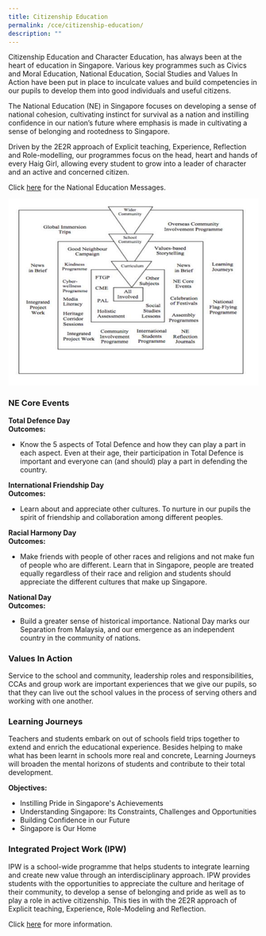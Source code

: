 ```yaml
---
title: Citizenship Education
permalink: /cce/citizenship-education/
description: ""
---
```

Citizenship Education and Character Education, has always been at the heart of education in Singapore. Various key programmes such as Civics and Moral Education, National Education, Social Studies and Values In Action have been put in place to inculcate values and build competencies in our pupils to develop them into good individuals and useful citizens.  

The National Education (NE) in Singapore focuses on developing a sense of national cohesion, cultivating instinct for survival as a nation and instilling confidence in our nation’s future where emphasis is made in cultivating a sense of belonging and rootedness to Singapore.

Driven by the 2E2R approach of Explicit teaching, Experience, Reflection and Role-modelling, our programmes focus on the head, heart and hands of every Haig Girl, allowing every student to grow into a leader of character and an active and concerned citizen.

Click [here](http://www.ne.edu.sg/ne_messages.htm) for the National Education Messages.

![](/images/cie1.jpeg)

### NE Core Events

**Total Defence Day**    
**Outcomes:**   
*   Know the 5 aspects of Total Defence and how they can play a part in each aspect. Even at their age, their participation in Total Defence is important and everyone can (and should) play a part in defending the country.  
    

  

**International Friendship Day**   
**Outcomes:**   
*   Learn about and appreciate other cultures. To nurture in our pupils the spirit of friendship and collaboration among different peoples.  
    

  

**Racial Harmony Day**   
**Outcomes:**   
*   Make friends with people of other races and religions and not make fun of people who are different. Learn that in Singapore, people are treated equally regardless of their race and religion and students should appreciate the different cultures that make up Singapore.  
    

  

**National Day**    
**Outcomes:**   
*   Build a greater sense of historical importance. National Day marks our Separation from Malaysia, and our emergence as an independent country in the community of nations.   
    

### Values In Action

Service to the school and community, leadership roles and responsibilities, CCAs and group work are important experiences that we give our pupils, so that they can live out the school values in the process of serving others and working with one another.  
  

### Learning Journeys

Teachers and students embark on out of schools field trips together to extend and enrich the educational experience. Besides helping to make what has been learnt in schools more real and concrete, Learning Journeys will broaden the mental horizons of students and contribute to their total development. 

  

**Objectives:**
*   Instilling Pride in Singapore's Achievements  
*   Understanding Singapore: Its Constraints, Challenges and Opportunities  
*   Building Confidence in our Future  
*   Singapore is Our Home

  

### Integrated Project Work (IPW)

IPW is a school-wide programme that helps students to integrate learning and create new value through an interdisciplinary approach. IPW provides students with the opportunities to appreciate the culture and heritage of their community, to develop a sense of belonging and pride as well as to play a role in active citizenship. This ties in with the 2E2R approach of Explicit teaching, Experience, Role-Modeling and Reflection.

  

Click [here](/hgs-experienc/alp/) for more information.